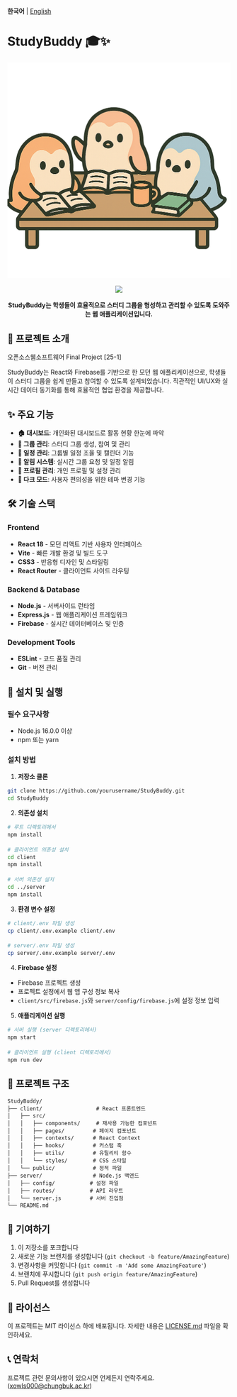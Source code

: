 **한국어** | [English](README.en.md)

# StudyBuddy 🎓✨
![웹 아이콘](client/src/assets/logoHome.png)
<div align="center">
  <img src="https://github.com/user-attachments/client/src/assets/logoHome.png" width="150"/><br>
  <p><strong>StudyBuddy는 학생들이 효율적으로 스터디 그룹을 형성하고 관리할 수 있도록 도와주는 웹 애플리케이션입니다.</strong></p>
</div>


## 📝 프로젝트 소개

오픈소스웹소프트웨어 Final Project [25-1]

StudyBuddy는 React와 Firebase를 기반으로 한 모던 웹 애플리케이션으로, 학생들이 스터디 그룹을 쉽게 만들고 참여할 수 있도록 설계되었습니다. 직관적인 UI/UX와 실시간 데이터 동기화를 통해 효율적인 협업 환경을 제공합니다.

## ✨ 주요 기능

- **🏠 대시보드**: 개인화된 대시보드로 활동 현황 한눈에 파악
- **👥 그룹 관리**: 스터디 그룹 생성, 참여 및 관리
- **📅 일정 관리**: 그룹별 일정 조율 및 캘린더 기능
- **🔔 알림 시스템**: 실시간 그룹 요청 및 일정 알림
- **👤 프로필 관리**: 개인 프로필 및 설정 관리
- **🌙 다크 모드**: 사용자 편의성을 위한 테마 변경 기능

## 🛠️ 기술 스택

### Frontend
- **React 18** - 모던 리액트 기반 사용자 인터페이스
- **Vite** - 빠른 개발 환경 및 빌드 도구
- **CSS3** - 반응형 디자인 및 스타일링
- **React Router** - 클라이언트 사이드 라우팅

### Backend & Database
- **Node.js** - 서버사이드 런타임
- **Express.js** - 웹 애플리케이션 프레임워크
- **Firebase** - 실시간 데이터베이스 및 인증

### Development Tools
- **ESLint** - 코드 품질 관리
- **Git** - 버전 관리

## 🚀 설치 및 실행

### 필수 요구사항
- Node.js 16.0.0 이상
- npm 또는 yarn

### 설치 방법

1. **저장소 클론**
```bash
git clone https://github.com/yourusername/StudyBuddy.git
cd StudyBuddy
```

2. **의존성 설치**
```bash
# 루트 디렉토리에서
npm install

# 클라이언트 의존성 설치
cd client
npm install

# 서버 의존성 설치
cd ../server
npm install
```

3. **환경 변수 설정**
```bash
# client/.env 파일 생성
cp client/.env.example client/.env

# server/.env 파일 생성
cp server/.env.example server/.env
```

4. **Firebase 설정**
- Firebase 프로젝트 생성
- 프로젝트 설정에서 웹 앱 구성 정보 복사
- `client/src/firebase.js`와 `server/config/firebase.js`에 설정 정보 입력

5. **애플리케이션 실행**
```bash
# 서버 실행 (server 디렉토리에서)
npm start

# 클라이언트 실행 (client 디렉토리에서)
npm run dev
```

## 📁 프로젝트 구조

```
StudyBuddy/
├── client/                 # React 프론트엔드
│   ├── src/
│   │   ├── components/     # 재사용 가능한 컴포넌트
│   │   ├── pages/         # 페이지 컴포넌트
│   │   ├── contexts/      # React Context
│   │   ├── hooks/         # 커스텀 훅
│   │   ├── utils/         # 유틸리티 함수
│   │   └── styles/        # CSS 스타일
│   └── public/            # 정적 파일
├── server/                # Node.js 백엔드
│   ├── config/           # 설정 파일
│   ├── routes/           # API 라우트
│   └── server.js         # 서버 진입점
└── README.md
```

## 🤝 기여하기

1. 이 저장소를 포크합니다
2. 새로운 기능 브랜치를 생성합니다 (`git checkout -b feature/AmazingFeature`)
3. 변경사항을 커밋합니다 (`git commit -m 'Add some AmazingFeature'`)
4. 브랜치에 푸시합니다 (`git push origin feature/AmazingFeature`)
5. Pull Request를 생성합니다

## 📄 라이선스

이 프로젝트는 MIT 라이선스 하에 배포됩니다. 자세한 내용은 [LICENSE.md](LICENSE.md) 파일을 확인하세요.

## 📞 연락처

프로젝트 관련 문의사항이 있으시면 언제든지 연락주세요.
(xowls000@chungbuk.ac.kr)

